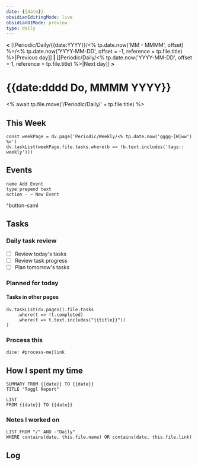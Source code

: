 ```yaml
---
date: {{date}}
obsidianEditingMode: live
obsidianUIMode: preview
type: daily
---
```


**<** [[Periodic/Daily/{{date:YYYY}}/<% tp.date.now('MM - MMMM', offset) %>/<% tp.date.now('YYYY-MM-DD', offset = -1, reference = tp.file.title) %>|Previous day]] **|** [[Periodic/Daily/<% tp.date.now('YYYY-MM-DD', offset = 1, reference = tp.file.title) %>|Next day]] **>**

# {{date:dddd Do, MMMM YYYY}}
<% await tp.file.move('/Periodic/Daily/' + tp.file.title) %>
## This Week

```dataviewjs
const weekPage = dv.page('Periodic/Weekly/<% tp.date.now('gggg-[W]ww') %>')
dv.taskList(weekPage.file.tasks.where(b => !b.text.includes('tags:: weekly')))
```

## Events
```button
name Add Event
type prepend text
action - ~ New Event
```
^button-saml

## Tasks

### Daily task review
- [ ] Review today's tasks
- [ ] Review task progress
- [ ] Plan tomorrow's tasks

### Planned for today

#### Tasks in other pages
```dataviewjs
dv.taskList(dv.pages().file.tasks
	.where(t => !t.completed)
	.where(t => t.text.includes("{{title}}"))
)
```

### Process this
`dice: #process-me|link`

## How I spent my time

```toggl
SUMMARY FROM {{date}} TO {{date}}
TITLE "Toggl Report"
```

```toggl
LIST
FROM {{date}} TO {{date}}
```

### Notes I worked on

```dataview
LIST FROM "/" AND -"Daily"
WHERE contains(date, this.file.name) OR contains(date, this.file.link)
```

## Log
